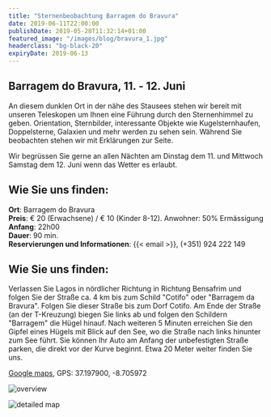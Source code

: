 ```yaml
---
title: "Sternenbeobachtung Barragem do Bravura"
date: 2019-06-11T22:00:00
publishDate: 2019-05-28T11:32:14+01:00
featured_image: "/images/blog/bravura_1.jpg"
headerclass: "bg-black-20"
expiryDate: 2019-06-13
---
```

## Barragem do Bravura, 11. - 12. Juni

An diesem dunklen Ort in der nähe des Stausees stehen wir bereit mit unseren Teleskopen um Ihnen eine Führung durch den Sternenhimmel zu geben.
Orientation, Sternbilder, interessante Objekte wie Kugelsternhaufen, Doppelsterne, Galaxien und mehr werden zu sehen sein. Während Sie beobachten stehen wir mit Erklärungen zur Seite.

Wir begrüssen Sie gerne an allen Nächten am Dinstag dem 11. und Mittwoch Samstag dem 12. Juni wenn das Wetter es erlaubt.

<!--more-->
## Wie Sie uns finden:

__Ort__: Barragem do Bravura\
__Preis__: &euro; 20 (Erwachsene) / &euro; 10 (Kinder 8-12). Anwohner: 50% Ermässigung\
__Anfang__: 22h00\
__Dauer__: 90 min.\
__Reservierungen und Informationen__: {{< email >}}, (+351) 924 222 149

## Wie Sie uns finden:

Verlassen Sie Lagos in nördlicher Richtung in Richtung Bensafrim und folgen Sie der Straße ca. 4 km bis zum Schild "Cotifo" oder "Barragem da Bravura".
Folgen Sie dieser Straße bis zum Dorf Cotifo.
Am Ende der Straße (an der  T-Kreuzung) biegen Sie links ab und folgen den Schildern "Barragem" die Hügel hinauf.
Nach weiteren 5 Minuten erreichen Sie den Gipfel eines Hügels mit Blick auf den See, wo die Straße nach links hinunter zum See führt.
Sie können Ihr Auto am Anfang der unbefestigten Straße parken, die direkt vor der Kurve beginnt. Etwa 20 Meter weiter finden Sie uns.

<a href="https://goo.gl/maps/CFEF24z9oXVvZeJq8" target="_blank">Google maps</a>, GPS: 37.197900, -8.705972

![overview](../../images/blog/bravura-large.png)



![detailed map](../../images/blog/bravura-detail.png)
